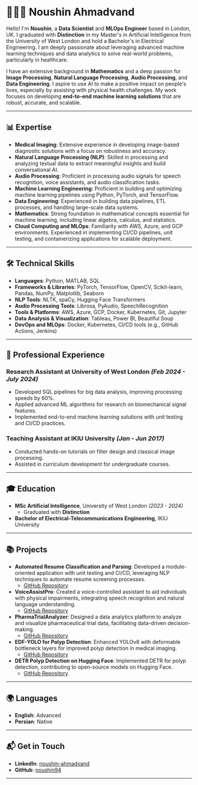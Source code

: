 # 👩🏻‍💻 Noushin Ahmadvand

Hello! I'm **Noushin**, a **Data Scientist** and **MLOps Engineer** based in London, UK. I graduated with **Distinction** in my Master's in Artificial Intelligence from the University of West London and hold a Bachelor's in Electrical Engineering. I am deeply passionate about leveraging advanced machine learning techniques and data analytics to solve real-world problems, particularly in healthcare.

I have an extensive background in **Mathematics** and a deep passion for **Image Processing**, **Natural Language Processing**, **Audio Processing**, and **Data Engineering**. I aspire to use AI to make a positive impact on people's lives, especially by assisting with physical health challenges. My work focuses on developing **end-to-end machine learning solutions** that are robust, accurate, and scalable.

---

## 📊 Expertise

- **Medical Imaging**: Extensive experience in developing image-based diagnostic solutions with a focus on robustness and accuracy.
- **Natural Language Processing (NLP)**: Skilled in processing and analyzing textual data to extract meaningful insights and build conversational AI.
- **Audio Processing**: Proficient in processing audio signals for speech recognition, voice assistants, and audio classification tasks.
- **Machine Learning Engineering**: Proficient in building and optimizing machine learning pipelines using Python, PyTorch, and TensorFlow.
- **Data Engineering**: Experienced in building data pipelines, ETL processes, and handling large-scale data systems.
- **Mathematics**: Strong foundation in mathematical concepts essential for machine learning, including linear algebra, calculus, and statistics.
- **Cloud Computing and MLOps**: Familiarity with AWS, Azure, and GCP environments. Experienced in implementing CI/CD pipelines, unit testing, and containerizing applications for scalable deployment.

---

## 🛠 Technical Skills

- **Languages**: Python, MATLAB, SQL
- **Frameworks & Libraries**: PyTorch, TensorFlow, OpenCV, Scikit-learn, Pandas, NumPy, Matplotlib, Seaborn
- **NLP Tools**: NLTK, spaCy, Hugging Face Transformers
- **Audio Processing Tools**: Librosa, PyAudio, SpeechRecognition
- **Tools & Platforms**: AWS, Azure, GCP, Docker, Kubernetes, Git, Jupyter
- **Data Analysis & Visualization**: Tableau, Power BI, Beautiful Soup
- **DevOps and MLOps**: Docker, Kubernetes, CI/CD tools (e.g., GitHub Actions, Jenkins)

---

## 💼 Professional Experience

### Research Assistant at University of West London *(Feb 2024 - July 2024)*

- Developed SQL pipelines for big data analysis, improving processing speeds by 60%.
- Applied advanced ML algorithms for research on biomechanical signal features.
- Implemented end-to-end machine learning solutions with unit testing and CI/CD practices.

### Teaching Assistant at IKIU University *(Jan - Jun 2017)*

- Conducted hands-on tutorials on filter design and classical image processing.
- Assisted in curriculum development for undergraduate courses.

---

## 🎓 Education

- **MSc Artificial Intelligence**, University of West London *(2023 - 2024)*
  - Graduated with **Distinction**
- **Bachelor of Electrical-Telecommunications Engineering**, IKIU University

---

## 📚 Projects

- **Automated Resume Classification and Parsing**: Developed a module-oriented application with unit testing and CI/CD, leveraging NLP techniques to automate resume screening processes.
  - [GitHub Repository](https://github.com/noushin94/resume_parser_classifier)
- **VoiceAssistPro**: Created a voice-controlled assistant to aid individuals with physical impairments, integrating speech recognition and natural language understanding.
  - [GitHub Repository](https://github.com/noushin94/VoiceAssistPro)
- **PharmaTrialAnalyzer**: Designed a data analytics platform to analyze and visualize pharmaceutical trial data, facilitating data-driven decision-making.
  - [GitHub Repository](https://github.com/noushin94/PharmaTrialAnalyzer)
- **EDF-YOLO for Polyp Detection**: Enhanced YOLOv8 with deformable bottleneck layers for improved polyp detection in medical imaging.
  - [GitHub Repository](https://github.com/noushin94/EDF-YOLO-for-polyp-detection)
- **DETR Polyp Detection on Hugging Face**: Implemented DETR for polyp detection, contributing to open-source models on Hugging Face.
  - [GitHub Repository](https://github.com/noushin94/DETR_polypdetection_hugging_face_public)

---

## 🌍 Languages

- **English**: Advanced
- **Persian**: Native

---

## 📬 Get in Touch

- **LinkedIn**: [noushin-ahmadvand](https://www.linkedin.com/in/noushin-ahmadvand)
- **GitHub**: [noushin94](https://github.com/noushin94)

---

